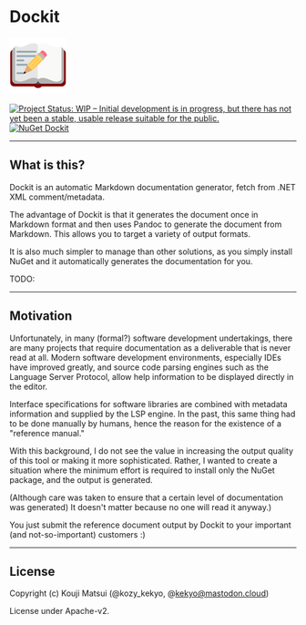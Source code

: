 # Dockit

![Dockit](Images/Dockit.100.png)

[![Project Status: WIP – Initial development is in progress, but there has not yet been a stable, usable release suitable for the public.](https://www.repostatus.org/badges/latest/wip.svg)](https://www.repostatus.org/#wip)
[![NuGet Dockit](https://img.shields.io/nuget/v/Dockit.svg?style=flat)](https://www.nuget.org/packages/Dockit)

----

## What is this?

Dockit is an automatic Markdown documentation generator, fetch from .NET XML comment/metadata.

The advantage of Dockit is that it generates the document once in Markdown format
and then uses Pandoc to generate the document from Markdown.
This allows you to target a variety of output formats.

It is also much simpler to manage than other solutions,
as you simply install NuGet and it automatically generates the documentation for you.

TODO:

----

## Motivation

Unfortunately, in many (formal?) software development undertakings,
there are many projects that require documentation as a deliverable that is never read at all.
Modern software development environments, especially IDEs have improved greatly,
and source code parsing engines such as the Language Server Protocol,
allow help information to be displayed directly in the editor.

Interface specifications for software libraries are combined with metadata information and supplied by the LSP engine.
In the past, this same thing had to be done manually by humans, hence the reason for the existence of a "reference manual."

With this background, I do not see the value in increasing the output quality of this tool or making it more sophisticated.
Rather, I wanted to create a situation where the minimum effort is required to install only the NuGet package,
and the output is generated.

(Although care was taken to ensure that a certain level of documentation was generated)
It doesn't matter because no one will read it anyway.)

You just submit the reference document output by Dockit to your important (and not-so-important) customers :)

----

## License

Copyright (c) Kouji Matsui (@kozy_kekyo, @kekyo@mastodon.cloud)

License under Apache-v2.
